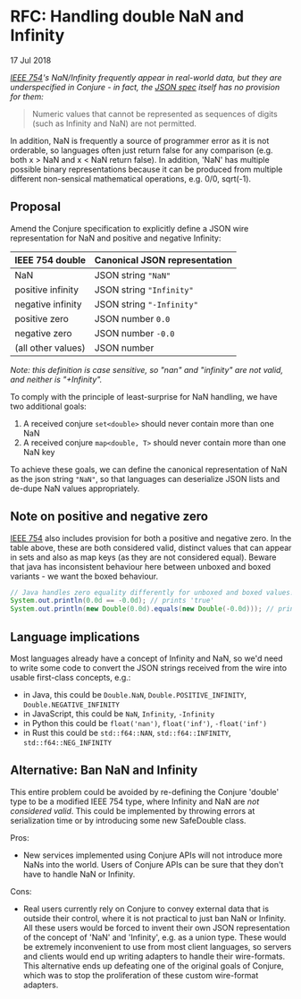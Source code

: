 # RFC: Handling double NaN and Infinity

17 Jul 2018

_[IEEE 754](https://en.wikipedia.org/wiki/IEEE_754)'s NaN/Infinity frequently appear in real-world data, but they are underspecified in Conjure - in fact, the [JSON spec](https://tools.ietf.org/html/rfc4627) itself has no provision for them:_

> Numeric values that cannot be represented as sequences of digits
   (such as Infinity and NaN) are not permitted.

In addition, NaN is frequently a source of programmer error as it is not orderable, so languages often just return false for any comparison (e.g. both x > NaN and x < NaN return false).  In addition, 'NaN' has multiple possible binary representations because it can be produced from multiple different non-sensical mathematical operations, e.g. 0/0, sqrt(-1).

## Proposal

Amend the Conjure specification to explicitly define a JSON wire representation for NaN and positive and negative Infinity:

| IEEE 754 double    | Canonical JSON representation |
|--------------------|-------------------------------|
| NaN                | JSON string `"NaN"`           |
| positive infinity  | JSON string `"Infinity"`      |
| negative infinity  | JSON string `"-Infinity"`     |
| positive zero      | JSON number `0.0`             |
| negative zero      | JSON number `-0.0`            |
| (all other values) | JSON number                   |

_Note: this definition is case sensitive, so "nan" and "infinity" are not valid, and neither is "+Infinity"._

To comply with the principle of least-surprise for NaN handling, we have two additional goals:

1. A received conjure `set<double>` should never contain more than one NaN
2. A received conjure `map<double, T>` should never contain more than one NaN key

To achieve these goals, we can define the canonical representation of NaN as the json string `"NaN"`, so that languages can deserialize JSON lists and de-dupe NaN values appropriately.

## Note on positive and negative zero

[IEEE 754](https://en.wikipedia.org/wiki/IEEE_754) also includes provision for both a positive and negative zero. In the table above, these are both considered valid, distinct values that can appear in sets and also as map keys (as they are not considered equal). Beware that java has inconsistent behaviour here between unboxed and boxed variants - we want the boxed behaviour.

```java
// Java handles zero equality differently for unboxed and boxed values!
System.out.println(0.0d == -0.0d); // prints 'true'
System.out.println(new Double(0.0d).equals(new Double(-0.0d))); // prints 'false'
```

## Language implications

Most languages already have a concept of Infinity and NaN, so we'd need to write some code to convert the JSON strings received from the wire into usable first-class concepts, e.g.:

* in Java, this could be `Double.NaN`, `Double.POSITIVE_INFINITY`, `Double.NEGATIVE_INFINITY`
* in JavaScript, this could be `NaN`, `Infinity`, `-Infinity`
* in Python this could be `float('nan')`, `float('inf')`, `-float('inf')`
* in Rust this could be `std::f64::NAN`, `std::f64::INFINITY`, `std::f64::NEG_INFINITY`

## Alternative: Ban NaN and Infinity

This entire problem could be avoided by re-defining the Conjure 'double' type to be a modified IEEE 754 type, where Infinity and NaN are _not considered valid_. This could be implemented by throwing errors at serialization time or by introducing some new SafeDouble class.

Pros:

* New services implemented using Conjure APIs will not introduce more NaNs into the world. Users of Conjure APIs can be sure that they don't have to handle NaN or Infinity.

Cons:

* Real users currently rely on Conjure to convey external data that is outside their control, where it is not practical to just ban NaN or Infinity. All these users would be forced to invent their own JSON representation of the concept of 'NaN' and 'Infinity', e.g. as a union type. These would be extremely inconvenient to use from most client languages, so servers and clients would end up writing adapters to handle their wire-formats. This alternative ends up defeating one of the original goals of Conjure, which was to stop the proliferation of these custom wire-format adapters.

